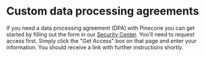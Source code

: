 # Custom data processing agreements

If you need a data processing agreement (DPA) with Pinecone you can get started by filling out the form in our [Security Center](https://security.pinecone.io/). You'll need to request access first. Simply click the "Get Access" box on that page and enter your information. You should receive a link with further instructions shortly.
